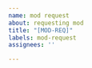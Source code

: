 ```yaml
---
name: mod request
about: requesting mod
title: "[MOD-REQ]"
labels: mod-request
assignees: ''

---
```




